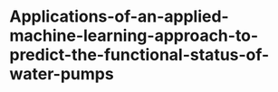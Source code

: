 # Applications-of-an-applied-machine-learning-approach-to-predict-the-functional-status-of-water-pumps